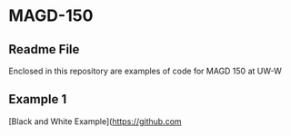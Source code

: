 # MAGD-150
## Readme File

Enclosed in this repository are examples of code for MAGD 150 at UW-W

## Example 1

[Black and White Example](https://github.com
